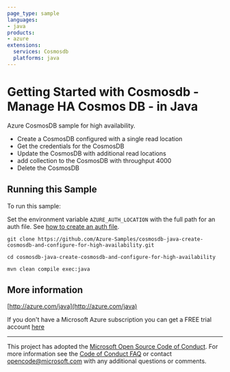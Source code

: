 ```yaml
---
page_type: sample
languages:
- java
products:
- azure
extensions:
  services: Cosmosdb
  platforms: java
---
```


# Getting Started with Cosmosdb - Manage HA Cosmos DB - in Java #


  Azure CosmosDB sample for high availability.
   - Create a CosmosDB configured with a single read location
   - Get the credentials for the CosmosDB
   - Update the CosmosDB with additional read locations
   - add collection to the CosmosDB with throughput 4000
   - Delete the CosmosDB
 

## Running this Sample ##

To run this sample:

Set the environment variable `AZURE_AUTH_LOCATION` with the full path for an auth file. See [how to create an auth file](https://github.com/Azure/azure-libraries-for-java/blob/master/AUTH.md).

    git clone https://github.com/Azure-Samples/cosmosdb-java-create-cosmosdb-and-configure-for-high-availability.git

    cd cosmosdb-java-create-cosmosdb-and-configure-for-high-availability

    mvn clean compile exec:java

## More information ##

[http://azure.com/java](http://azure.com/java)

If you don't have a Microsoft Azure subscription you can get a FREE trial account [here](http://go.microsoft.com/fwlink/?LinkId=330212)

---

This project has adopted the [Microsoft Open Source Code of Conduct](https://opensource.microsoft.com/codeofconduct/). For more information see the [Code of Conduct FAQ](https://opensource.microsoft.com/codeofconduct/faq/) or contact [opencode@microsoft.com](mailto:opencode@microsoft.com) with any additional questions or comments.